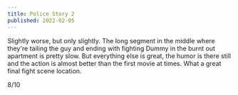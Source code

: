 ```yaml
---
title: Police Story 2
published: 2022-02-05
---
```


Slightly worse, but only slightly. The long segment in the middle where they're tailing the guy and ending with fighting Dummy in the burnt out apartment is pretty slow. But everything else is great, the humor is there still and the action is almost better than the first movie at times. What a great final fight scene location.

8/10
